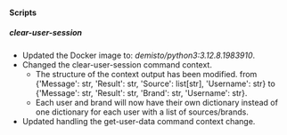 
#### Scripts

##### clear-user-session

- Updated the Docker image to: *demisto/python3:3.12.8.1983910*.
- Changed the clear-user-session command context.
  - The structure of the context output has been modified. from {'Message': str, 'Result': str, 'Source': list[str], 'Username': str} to {'Message': str, 'Result': str, 'Brand': str, 'Username': str}.
  - Each user and brand will now have their own dictionary instead of one dictionary for each user with a list of sources/brands.
- Updated handling the get-user-data command context change.
